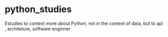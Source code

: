 # python_studies
Estudies to context more about Python, not in the context of data, but to api , architeture, software enginner
